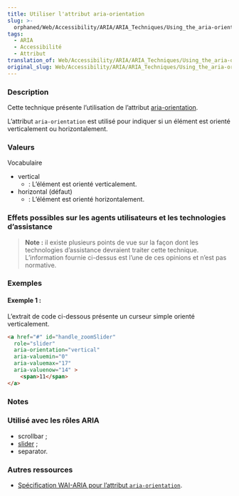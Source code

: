 ```yaml
---
title: Utiliser l'attribut aria-orientation
slug: >-
  orphaned/Web/Accessibility/ARIA/ARIA_Techniques/Using_the_aria-orientation_attribute
tags:
  - ARIA
  - Accessibilité
  - Attribut
translation_of: Web/Accessibility/ARIA/ARIA_Techniques/Using_the_aria-orientation_attribute
original_slug: Web/Accessibility/ARIA/ARIA_Techniques/Using_the_aria-orientation_attribute
---
```

### Description

Cette technique présente l’utilisation de l’attribut [aria-orientation](http://www.w3.org/TR/wai-aria/states_and_properties#aria-orientation).

L’attribut `aria-orientation` est utilisé pour indiquer si un élément est orienté verticalement ou horizontalement.

### Valeurs

Vocabulaire

- vertical
  - : L’élément est orienté verticalement.
- horizontal (défaut)
  - : L’élément est orienté horizontalement.

### Effets possibles sur les agents utilisateurs et les technologies d’assistance

> **Note :** il existe plusieurs points de vue sur la façon dont les technologies d’assistance devraient traiter cette technique. L’information fournie ci-dessus est l’une de ces opinions et n’est pas normative.

### Exemples

#### Exemple 1&nbsp;:

L’extrait de code ci-dessous présente un curseur simple orienté verticalement.

```html
<a href="#" id="handle_zoomSlider"
  role="slider"
  aria-orientation="vertical"
  aria-valuemin="0"
  aria-valuemax="17"
  aria-valuenow="14" >
    <span>11</span>
</a>
```

### Notes

### Utilisé avec les rôles ARIA

- scrollbar&nbsp;;
- [slider](/fr/Accessibilité/ARIA/Techniques_ARIA/Utiliser_le_rôle_slider_role)&nbsp;;
- separator.

### Autres ressources

- [Spécification WAI-ARIA pour l’attribut `aria-orientation`](http://www.w3.org/TR/wai-aria/states_and_properties#aria-orientation).
